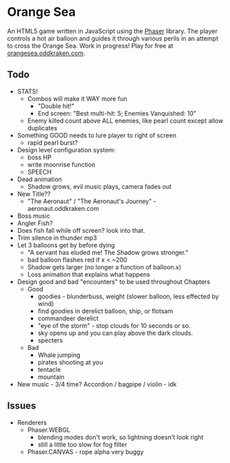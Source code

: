 # Orange Sea

An HTML5 game written in JavaScript using the [Phaser](http://phaser.io) library. The player controls a hot air balloon and guides it through various perils in an attempt to cross the Orange Sea. Work in progress! Play for free at [orangesea.oddkraken.com](http://orangesea.oddkraken.com).

## Todo

* STATS!
    * Combos will make it WAY more fun
        * "Double hit!"
        * End screen: "Best multi-hit: 5; Enemies Vanquished: 10"
    * Enemy killed count above ALL enemies, like pearl count except allow duplicates
* Something GOOD needs to lure player to right of screen
    * rapid pearl burst?
* Design level configuration system:
    * boss HP
    * write moonrise function
    * SPEECH
* Dead animation
    * Shadow grows, evil music plays, camera fades out
* New Title??
    * "The Aeronaut" / "The Aeronaut's Journey" - aeronaut.oddkraken.com
* Boss music
* Angler Fish?
* Does fish fall while off screen? look into that.
* Trim silence in thunder mp3
* Let 3 balloons get by before dying
    * "A servant has eluded me! The Shadow grows stronger."
    * bad balloon flashes red if x < ~200
    * Shadow gets larger (no longer a function of balloon.x)
    * Loss animation that explains what happens
* Design good and bad "encounters" to be used throughout Chapters
    * Good
        * goodies - blunderbuss, weight (slower balloon, less effected by wind)
        * find goodies in derelict balloon, ship, or flotsam
        * commandeer derelict
        * "eye of the storm" - stop clouds for 10 seconds or so.
        * sky opens up and you can play above the dark clouds.
        * specters
    * Bad
        * Whale jumping
        * pirates shooting at you
        * tentacle
        * mountain
* New music - 3/4 time? Accordion / bagpipe / violin - idk

## Issues

* Renderers
    * Phaser.WEBGL
        * blending modes don't work, so lightning doesn't look right
        * still a little too slow for fog filter
    * Phaser.CANVAS - rope alpha very buggy
